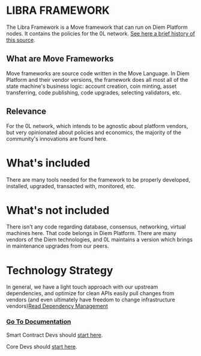 # LIBRA FRAMEWORK

The Libra Framework is a Move framework that can run on Diem Platform nodes. It contains the policies for the 0L network. [See here a brief history of this source](./docs/core_devs/dependency_management.md#commit-history).

## What are Move Frameworks
Move frameworks are source code written in the Move Language. In Diem Platform and their vendor versions, the framework does all most all of the state machine's business logic: account creation, coin minting, asset transferring, code publishing, code upgrades, selecting validators, etc.

## Relevance
For the 0L network, which intends to be agnostic about platform vendors, but very opinionated about policies and economics, the majority of the community's innovations are found here.

# What's included
There are many tools needed for the framework to be properly developed, installed, upgraded, transacted with, monitored, etc.

# What's not included
There isn't any code regarding database, consensus, networking, virtual machines here. That code belongs in Diem Platform. There are many vendors of the Diem technologies, and 0L maintains a version which brings in maintenance upgrades from our peers.

# Technology Strategy
In general, we have a light touch approach with our upstream dependencies, and optimize for clean APIs easily pull changes from vendors (and even ultimately have freedom to change infrastructure vendors)[Read Dependency Management](./docs/core_devs/dependency_management.md)

### [Go To Documentation](./docs/README.md)

Smart Contract Devs should [start here](./docs/publishing_smart_contracts.md).

Core Devs should [start here](./docs/core_devs/dev_quick_start.md).